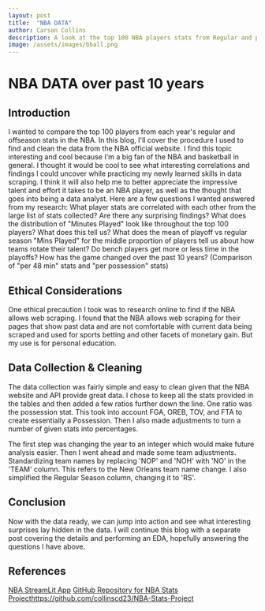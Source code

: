 ```yaml
---
layout: post
title:  "NBA DATA"
author: Carson Collins
description: A look at the top 100 NBA players stats from Regular and post season over the last 10 years
image: /assets/images/bball.png
---
```

# NBA DATA over past 10 years
## Introduction
I wanted to compare the top 100 players from each year's regular and offseason stats in the NBA. In this blog, I'll cover the procedure I used to find and clean the data from the NBA official website.
I find this topic interesting and cool because I'm a big fan of the NBA and basketball in general. I thought it would be cool to see what interesting correlations and findings I could uncover while practicing my newly learned skills in data scraping. I think it will also help me to better appreciate the impressive talent and effort it takes to be an NBA player, as well as the thought that goes into being a data analyst.
Here are a few questions I wanted answered from my research:
What player stats are correlated with each other from the large list of stats collected? Are there any surprising findings?
What does the distribution of "Minutes Played" look like throughout the top 100 players? What does this tell us?
What does the mean of playoff vs regular season "Mins Played" for the middle proportion of players tell us about how teams rotate their talent? Do bench players get more or less time in the playoffs?
How has the game changed over the past 10 years? (Comparison of "per 48 min" stats and "per possession" stats)

## Ethical Considerations
One ethical precaution I took was to research online to find if the NBA allows web scraping. I found that the NBA allows web scraping for their pages that show past data and are not comfortable with current data being scraped and used for sports betting and other facets of monetary gain. But my use is for personal education.

## Data Collection & Cleaning
The data collection was fairly simple and easy to clean given that the NBA website and API provide great data.
I chose to keep all the stats provided in the tables and then added a few ratios further down the line. One ratio was the possession stat. This took into account FGA, OREB, TOV, and FTA to create essentially a Possession. Then I also made adjustments to turn a number of given stats into percentages.

The first step was changing the year to an integer which would make future analysis easier.
Then I went ahead and made some team adjustments. Standardizing team names by replacing 'NOP' and 'NOH' with 'NO' in the 'TEAM' column. This refers to the New Orleans team name change.
I also simplified the Regular Season column, changing it to 'RS'.

## Conclusion
Now with the data ready, we can jump into action and see what interesting surprises lay hidden in the data. I will continue this blog with a separate post covering the details and performing an EDA, hopefully answering the questions I have above.


## References
[NBA StreamLit App](https://nba-app-26cfxmvx5jaadc6rumhqcm.streamlit.app/)
[GitHub Repository for NBA Stats Project](https://github.com/collinscd23/NBA-Stats-Project)https://github.com/collinscd23/NBA-Stats-Project


